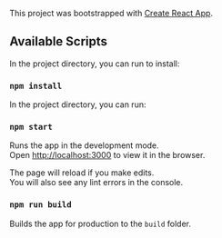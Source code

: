 This project was bootstrapped with [Create React App](https://github.com/wdranjeet/formikwireactjs).

## Available Scripts

In the project directory, you can run to install:

### `npm install`

In the project directory, you can run:

### `npm start`

Runs the app in the development mode.<br />
Open [http://localhost:3000](http://localhost:3000) to view it in the browser.

The page will reload if you make edits.<br />
You will also see any lint errors in the console.

### `npm run build`

Builds the app for production to the `build` folder.
